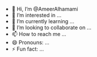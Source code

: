 - 👋 Hi, I’m @AmeerAlhamami
- 👀 I’m interested in ...
- 🌱 I’m currently learning ...
- 💞️ I’m looking to collaborate on ...
- 📫 How to reach me ...
- 😄 Pronouns: ...
- ⚡ Fun fact: ...

<!---
AmeerAlhamami/AmeerAlhamami is a ✨ special ✨ repository because its `README.md` (this file) appears on your GitHub profile.
You can click the Preview link to take a look at your changes.
--->
